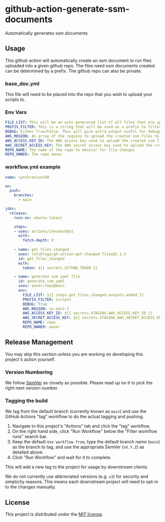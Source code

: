 # github-action-generate-ssm-documents
Automatically generates ssm documents

## Usage

This github action will automatically create an ssm document to run files uploaded into a given github repo. The files need ssm documents created can be determined by a prefix. The github repo can also be private.

### base_doc.yml

This file will need to be placed into the repo that you wish to upload your scripts to.

### Env Vars

``` yaml
FILE_LIST: This will be an auto generated list of all files that are uploaded to your scripts repo each commit.
PREFIX_FILTER: This is a string that will be used as a prefix to filter out files that are uploaded but not needed to be ssm documents.
DEBUG: Either True/False. This will give extra output useful for debugging.
AWS_REGION: An array of the regions to upload the created ssm files to
AWS_ACCESS_KEY_ID: The AWS access key used to upload the created ssm files. It is recommended to keep this as a github secret.
AWS_SECRET_ACCESS_KEY: The AWS secret access key used to upload the created ssm files. It is recommended to keep this as a github secret.
REPO_NAME: The name of the repo to monitor for file changes
REPO_OWNER: The repo owner
```

### workflow.yml example

```yaml
name: synchronizeSSM

on:
  push:
    branches: 
      - main

jobs:
  release:
    runs-on: ubuntu-latest

    steps:
    - uses: actions/checkout@v2
      with: 
        fetch-depth: 0
    
    - name: get files changed
      uses: lots0logs/gh-action-get-changed-files@2.1.4
      id: get_files_changed
      with:
        token: ${{ secrets.GITHUB_TOKEN }}

    - name: generate ssm yaml file
      id: generate_ssm_yaml
      uses: owner/repo@main
      env:
        FILE_LIST: ${{ steps.get_files_changed.outputs.added }}
        PREFIX_FILTER: scripts
        DEBUG: True
        AWS_REGION: us-east-1
        AWS_ACCESS_KEY_ID: ${{ secrets.STAGING_AWS_ACCESS_KEY_ID }}
        AWS_SECRET_ACCESS_KEY: ${{ secrets.STAGING_AWS_SECRET_ACCESS_KEY }}
        REPO_NAME: repo
        REPO_OWNER: owner
```

## Release Management

You may skip this section unless you are working on developing this project's action yourself.

### Version Numbering

We follow [SemVer](https://semver.org/) as closely as possible. Please read up on it to pick the right next version number.

### Tagging the build

We tag from the default branch (currently known as `main`) and use the GitHub Actions "tag" workflow to do the actual tagging and pushing.

1. Navigate to this project's "Actions" tab and click the "tag" workflow.
2. On the right hand side, click "Run Workflow" below the "Filter workflow runs" search bar.
3. Keep the default `Use workflow from`, type the default branch name (`main`) as the branch to tag, and use the appropriate SemVer (`vX.Y.Z`) as detailed above.
4. Click "Run Workflow" and wait for it to complete.

This will add a new tag to the project for usage by downstream clients.

We do not currently use abbreviated versions (e.g. `v3`) for security and simplicity reasons. This means each downstream project will need to opt-in to the changes manually.
## License

This project is distributed under the [MIT license](LICENSE.md).
